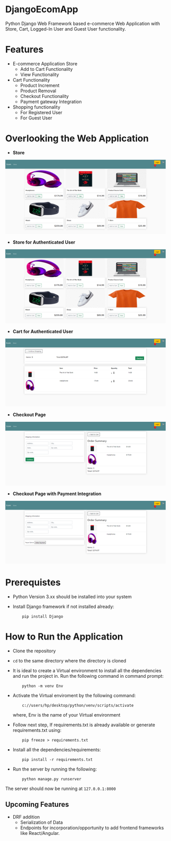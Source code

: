 # DjangoEcomApp
Python Django Web Framework based e-commerce Web Application with Store, Cart, Logged-In User and Guest User functionality.

# Features
- E-commerce Application Store
    - Add to Cart Functionality 
    - View Functionality
- Cart Functionality
    - Product Increment
    - Product Removal
    - Checkout Functionality
    - Payment gateway Integration
- Shopping functionality 
    - For Registered User
    - For Guest User
# Overlooking the Web Application
- **Store**

![](https://github.com/aaqibb13/DjangoEcomApp/blob/master/assets/store.png)

- **Store for Authenticated User**

![](https://github.com/aaqibb13/DjangoEcomApp/blob/master/assets/loggedinstore.png)

- **Cart for Authenticated User**

![](https://github.com/aaqibb13/DjangoEcomApp/blob/master/assets/cart.png)

- **Checkout Page**

![](https://github.com/aaqibb13/DjangoEcomApp/blob/master/assets/checkout.png)

- **Checkout Page with Payment Integration**

![](https://github.com/aaqibb13/DjangoEcomApp/blob/master/assets/checkoutwithpayment.png)
# Prerequistes
- Python Version 3.xx should be installed into your system
- Install Django framework if not installed already:

          pip install Django

# How to Run the Application
-  Clone the repository
-  `cd` to the same directory where the directory is cloned
-  It is ideal to create a Virtual environment to install all the dependencies and run the project in. Run the following command in command prompt:
      
           python -m venv Env

-  Activate the Virtual enviroment by the following command:
      
           c://users/hp/desktop/python/venv/scripts/activate
     
   where, Env is the name of your Virtual environment
- Follow next step, If requirements.txt is already available or generate requirements.txt using:
      
          pip freeze > requirements.txt
          
- Install all the dependencies/requirements:

          pip install -r requirements.txt
          
- Run the server by running the following:
          
          python manage.py runserver

The server should now be running at `127.0.0.1:8000`

## Upcoming Features
- DRF addition
     - Serialization of Data
     - Endpoints for incorporation/opportunity to add frontend frameworks like React/Angular.
